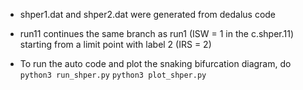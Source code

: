 * shper1.dat and shper2.dat were generated from dedalus code
* run11 continues the same branch as run1 (ISW = 1 in the c.shper.11) starting from a limit point with label 2 (IRS =  2)
 
* To run the auto code and plot the snaking bifurcation diagram, do
```python3 run_shper.py```
```python3 plot_shper.py```

